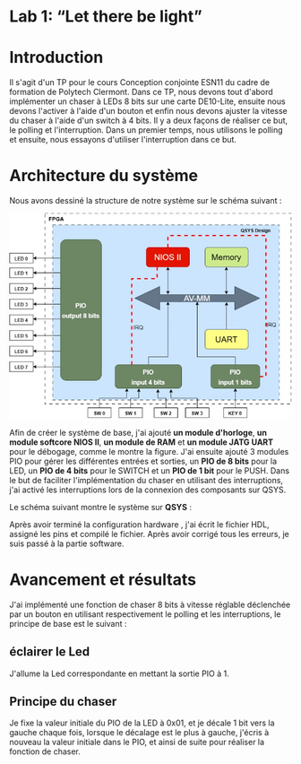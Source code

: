# Lab 1: “Let there be light”
# Introduction
Il s'agit d'un TP pour le cours Conception conjointe ESN11 du cadre de formation de Polytech Clermont. Dans ce TP, nous devons tout d'abord implémenter un chaser à LEDs 8 bits sur une carte DE10-Lite, ensuite nous devons l'activer à l'aide d'un bouton et enfin nous devons ajuster la vitesse du chaser à l'aide d'un switch à 4 bits.
Il y a deux façons de réaliser ce but, le polling et l'interruption. Dans un premier temps, nous utilisons le polling et ensuite, nous essayons d'utiliser l'interruption dans ce but.

# Architecture du système
Nous avons dessiné la structure de notre système sur le schéma suivant :

![image](https://github.com/ESN2022/GU_Lab1/blob/main/LAB1.jpg)

Afin de créer le système de base, j'ai ajouté **un module d'horloge**, **un module softcore NIOS II**, **un module de RAM** et **un module JATG UART** pour le débogage, comme le montre la figure.
J'ai ensuite ajouté 3 modules PIO pour gérer les différentes entrées et sorties, un **PIO de 8 bits** pour la LED, un **PIO de 4 bits** pour le SWITCH et un **PIO de 1 bit** pour le PUSH.
Dans le but de faciliter l'implémentation du chaser en utilisant des interruptions, j'ai activé les interruptions lors de la connexion des composants sur QSYS.

Le schéma suivant montre le système sur **QSYS** :

Après avoir terminé la configuration hardware , j'ai écrit le fichier HDL, assigné les pins et compilé le fichier. Après avoir corrigé tous les erreurs, je suis passé à la partie software.

# Avancement et résultats
J'ai implémenté une fonction de chaser 8 bits à vitesse réglable déclenchée par un bouton en utilisant respectivement le polling et les interruptions, le principe de base est le suivant :
## éclairer le Led
J'allume la Led correspondante en mettant la sortie PIO à 1.
## Principe du chaser
Je fixe la valeur initiale du PIO de la LED à 0x01, et je décale 1 bit vers la gauche chaque fois, lorsque le décalage est le plus à gauche, j'écris à nouveau la valeur initiale dans le PIO, et ainsi de suite pour réaliser la fonction de chaser.
